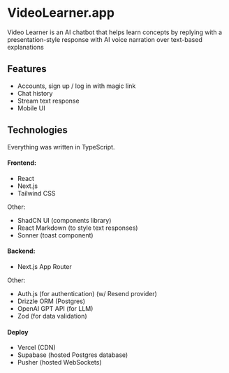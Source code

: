 # VideoLearner.app

Video Learner is an AI chatbot that helps learn concepts by replying with a presentation-style response with AI voice narration over text-based explanations

## Features

- Accounts, sign up / log in with magic link
- Chat history
- Stream text response
- Mobile UI

## Technologies

Everything was written in TypeScript.

#### Frontend:

- React
- Next.js
- Tailwind CSS

Other:

- ShadCN UI (components library)
- React Markdown (to style text responses)
- Sonner (toast component)

#### Backend:

- Next.js App Router

Other:

- Auth.js (for authentication) (w/ Resend provider)
- Drizzle ORM (Postgres)
- OpenAI GPT API (for LLM)
- Zod (for data validation)

#### Deploy

- Vercel (CDN)
- Supabase (hosted Postgres database)
- Pusher (hosted WebSockets)
